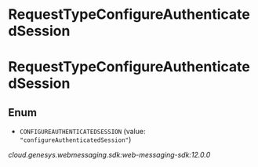 # RequestTypeConfigureAuthenticatedSession


# RequestTypeConfigureAuthenticatedSession

## Enum


* `CONFIGUREAUTHENTICATEDSESSION` (value: `"configureAuthenticatedSession"`)




_cloud.genesys.webmessaging.sdk:web-messaging-sdk:12.0.0_
